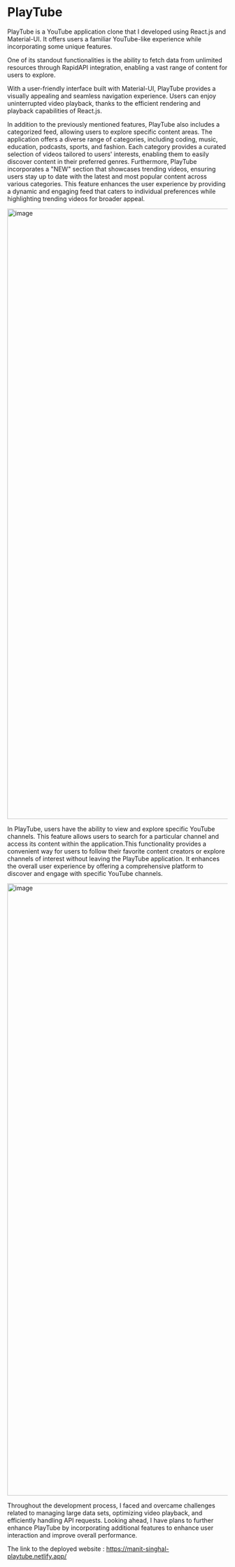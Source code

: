 # PlayTube

PlayTube is a YouTube application clone that I developed using React.js and Material-UI. It offers users a familiar YouTube-like experience while incorporating some unique features.

One of its standout functionalities is the ability to fetch data from unlimited resources through RapidAPI integration, enabling a vast range of content for users to explore. 

With a user-friendly interface built with Material-UI, PlayTube provides a visually appealing and seamless navigation experience. Users can enjoy uninterrupted video playback, thanks to the efficient rendering and playback capabilities of React.js.

In addition to the previously mentioned features, PlayTube also includes a categorized feed, allowing users to explore specific content areas. The application offers a diverse range of categories, including coding, music, education, podcasts, sports, and fashion. Each category provides a curated selection of videos tailored to users' interests, enabling them to easily discover content in their preferred genres. Furthermore, PlayTube incorporates a "NEW" section that showcases trending videos, ensuring users stay up to date with the latest and most popular content across various categories. This feature enhances the user experience by providing a dynamic and engaging feed that caters to individual preferences while highlighting trending videos for broader appeal.

<img width="1395" alt="image" src="https://github.com/ManitSinghal2004/PlayTube/assets/97463501/78f38613-9d6f-4c8b-af52-2af340da05dc">



In PlayTube, users have the ability to view and explore specific YouTube channels. This feature allows users to search for a particular channel and access its content within the application.This functionality provides a convenient way for users to follow their favorite content creators or explore channels of interest without leaving the PlayTube application. It enhances the overall user experience by offering a comprehensive platform to discover and engage with specific YouTube channels.

<img width="1399" alt="image" src="https://github.com/ManitSinghal2004/PlayTube/assets/97463501/b61bc662-f7e7-458a-b1e9-3d805801a740">


Throughout the development process, I faced and overcame challenges related to managing large data sets, optimizing video playback, and efficiently handling API requests. Looking ahead, I have plans to further enhance PlayTube by incorporating additional features to enhance user interaction and improve overall performance.

The link to the deployed website :
https://manit-singhal-playtube.netlify.app/

